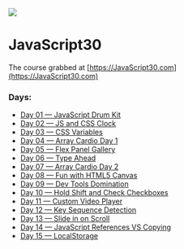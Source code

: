 ![](https://javascript30.com/images/JS3-social-share.png)

# JavaScript30

The course grabbed at [https://JavaScript30.com](https://JavaScript30.com)

### Days:

- [Day 01 — JavaScript Drum Kit](https://manneredboor.github.io/js30/01%20-%20JavaScript%20Drum%20Kit/)
- [Day 02 — JS and CSS Clock](https://manneredboor.github.io/js30/02%20-%20JS%20and%20CSS%20Clock/)
- [Day 03 — CSS Variables](https://manneredboor.github.io/js30/03%20-%20CSS%20Variables/)
- [Day 04 — Array Cardio Day 1](https://manneredboor.github.io/js30/04%20-%20Array%20Cardio%20Day%201/)
- [Day 05 — Flex Panel Gallery](https://manneredboor.github.io/js30/05%20-%20Flex%20Panel%20Gallery/)
- [Day 06 — Type Ahead](https://manneredboor.github.io/js30/06%20-%20Type%20Ahead/)
- [Day 07 — Array Cardio Day 2](https://manneredboor.github.io/js30/07%20-%20Array%20Cardio%20Day%202/)
- [Day 08 — Fun with HTML5 Canvas](https://manneredboor.github.io/js30/08%20-%20Fun%20with%20HTML5%20Canvas/)
- [Day 09 — Dev Tools Domination](https://manneredboor.github.io/js30/09%20-%20Dev%20Tools%20Domination/)
- [Day 10 — Hold Shift and Check Checkboxes](https://manneredboor.github.io/js30/10%20-%20Hold%20Shift%20and%20Check%20Checkboxes/)
- [Day 11 — Custom Video Player](https://manneredboor.github.io/js30/11%20-%20Custom%20Video%20Player/)
- [Day 12 — Key Sequence Detection](https://manneredboor.github.io/js30/12%20-%20Key%20Sequence%20Detection/)
- [Day 13 — Slide in on Scroll](https://manneredboor.github.io/js30/13%20-%20Slide%20in%20on%20Scroll/)
- [Day 14 — JavaScript References VS Copying](https://manneredboor.github.io/js30/14%20-%20JavaScript%20References%20VS%20Copying/)
- [Day 15 — LocalStorage](https://manneredboor.github.io/js30/15%20-%20LocalStorage/)
